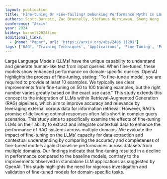 ```yaml
---
layout: publication
title: 'Fine-tuning Or Fine-failing? Debunking Performance Myths In Large Language Models'
authors: Scott Barnett, Zac Brannelly, Stefanus Kurniawan, Sheng Wong
conference: "Arxiv"
year: 2024
bibkey: barnett2024fine
additional_links:
  - {name: "Paper", url: 'https://arxiv.org/abs/2406.11201'}
tags: ['RAG', 'Training Techniques', 'Applications', 'Fine-Tuning', 'Pretraining Methods']
---
```

Large Language Models (LLMs) have the unique capability to understand and
generate human-like text from input queries. When fine-tuned, these models show
enhanced performance on domain-specific queries. OpenAI highlights the process
of fine-tuning, stating: "To fine-tune a model, you are required to provide at
least 10 examples. We typically see clear improvements from fine-tuning on 50
to 100 training examples, but the right number varies greatly based on the
exact use case." This study extends this concept to the integration of LLMs
within Retrieval-Augmented Generation (RAG) pipelines, which aim to improve
accuracy and relevance by leveraging external corpus data for information
retrieval. However, RAG's promise of delivering optimal responses often falls
short in complex query scenarios. This study aims to specifically examine the
effects of fine-tuning LLMs on their ability to extract and integrate
contextual data to enhance the performance of RAG systems across multiple
domains. We evaluate the impact of fine-tuning on the LLMs' capacity for data
extraction and contextual understanding by comparing the accuracy and
completeness of fine-tuned models against baseline performances across datasets
from multiple domains. Our findings indicate that fine-tuning resulted in a
decline in performance compared to the baseline models, contrary to the
improvements observed in standalone LLM applications as suggested by OpenAI.
This study highlights the need for vigorous investigation and validation of
fine-tuned models for domain-specific tasks.
